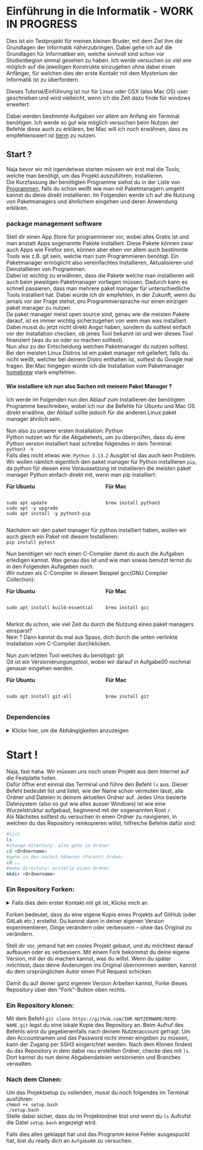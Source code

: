 # Einführung in die Informatik - WORK IN PROGRESS
Dies ist ein Testprojekt für meinen kleinen Bruder, mit dem Ziel ihm die Grundlagen der Informatik näherzubringen.
Dabei gehe ich auf die Grundlagen für Informatiker ein, welche sinnvoll sind schon vor Studienbeginn einmal gesehen zu haben.
Ich werde versuchen so viel wie möglich auf die jeweiligen Konstrukte einzugehen ohne dabei einen Anfänger, für welchen dies der erste Kontakt mit dem Mysterium der Informatik ist zu überfordern.

Dieses Tutorial/Einführung ist nur für Linux oder OSX (also Mac OS) user geschrieben und wird vielleicht, wenn ich die Zeit dazu finde für windows erweitert.

Dabei werden bestimmte Aufgaben vor allem am Anfang ein Terminal benötigen.
Ich werde so gut wie möglich versuchen beim Nutzen der Befehle diese auch zu erklären, bei Mac will ich noch erwähnen, dass es empfehlenswert ist [Iterm](https://iterm2.com/) zu nutzen.

## Start ?
Naja bevor wir mit irgendetwas starten müssen wir erst mal die Tools, welche man benötigt, um das Projekt auszuführen, installieren.\
Die Kurzfassung der benötigten Programme siehst du in der Liste von [Programmen](#dependencies), falls du schon weißt wie man mit Paketmanagern umgeht kannst du diese direkt installieren.
Im Folgenden werde ich auf die Nutzung von Paketmanagers und ähnlichem eingehen und deren Anwendung erklären.

### package management software
Stell dir einen App Store für programmierer vor, wobei alles Gratis ist und man anstatt Apps sogenannte Pakete installiert.
Diese Pakete können zwar auch Apps wie Firefox sein, können aber eben vor allem auch bestimmte Tools wie z.B. git sein, welche man zum Programmieren benötigt.
Ein Paketmanager ermöglicht also vereinfachtes Installieren, Aktualisieren und Deinstallieren von Programmen.\
Dabei ist wichtig zu erwähnen, dass die Pakete welche man installieren will auch beim jeweiligen Paketmanager vorliegen müssen.
Dadurch kann es schnell passieren, dass man mehrere paket manager für unterschiedliche Tools installiert hat.
Dabei würde ich dir empfehlen, in der Zukunft, wenn du jemals vor der Frage stehst, pro Programmiersprache nur einen einzigen paket manager zu nutzen.\
Da paket manager meist open source sind, genau wie die meisten Pakete darauf, ist es immer wichtig sicherzugehen von wem man was installiert.
Dabei musst du jetzt nicht direkt Angst haben, sondern du solltest einfach vor der Installation checken, ob jenes Tool bekannt ist und wer dieses Tool finanziert (was du so oder so machen solltest).\
Nun also zu der Entscheidung welchen Paketmanager du nutzen solltest.
Bei den meisten Linux Distros ist ein paket manager mit geliefert, falls du nicht weißt, welcher bei deinem Distro enthalten ist, solltest du Google mal fragen.
Bei Mac hingegen würde ich die Installation vom Paketmanager [homebrew](https://brew.sh/) stark empfehlen.

#### Wie installiere ich nun also Sachen mit meinem Paket Manager ?
Ich werde im Folgenden nun den Ablauf zum Installieren der benötigten Programme beschreiben, wobei ich nur die Befehle für Ubuntu und Mac OS direkt erwähne, der Ablauf sollte jedoch für die anderen Linux paket manager ähnlich sein.

Nun also zu unserer ersten Installation: Python\
Python nutzen wir für die Abgabetests, um zu überprüfen, dass du eine Python version installiert hast schreibe folgendes in dein Terminal:\
`python3 -V` \
Falls dies nicht etwas wie: `Python 3.13.2` Ausgibt ist das auch kein Problem.
Wir wollen nämlich eigentlich den paket manager für Python installieren `pip`, da python für diesen eine Voraussetzung ist installieren die meisten paket manager Python einfach direkt mit, wenn man pip installiert:
<div style="display: flex; gap: 20px;">
<div style="flex: 1;">
<strong>Für Ubuntu</strong>
<pre><code class="language-bash">
sudo apt update
sudo apt -y upgrade
sudo apt install -y python3-pip
</code></pre>
</div>
<div style="flex: 1;">
<strong>Für Mac</strong>
<pre><code class="language-bash">
brew install python3
</code></pre>
</div>
</div>

Nachdem wir den paket manager für python installiert haben, wollen wir auch gleich ein Paket mit diesem Installieren:\
`pip install pytest`

Nun benötigen wir noch einen C-Compiler damit du auch die Aufgaben erledigen kannst.
Was genau das ist und wie man sowas benutzt lernst du in den Folgenden Aufageben noch.\
Wir nutzen als C-Compiler in diesem Beispiel gcc(GNU Compiler Collection):
<div style="display: flex; gap: 20px;">
<div style="flex: 1;">
<strong>Für Ubuntu</strong>
<pre><code class="language-bash">
sudo apt install build-essential
</code></pre>
</div>
<div style="flex: 1;">
<strong>Für Mac</strong>
<pre><code class="language-bash">
brew install gcc
</code></pre>
</div>
</div>

Merkst du schon, wie viel Zeit du durch die Nutzung eines paket managers einsparst?\
Nein ? Dann kannst du mal aus Spass, dich durch die unten verlinkte Installation vom C-Compiler durchklicken.

Nun zum letzten Tool welches du benötigst: git\
Git ist ein Versionierungungstool, wobei wir darauf in Aufgabe00 nochmal genauer eingehen werden.
<div style="display: flex; gap: 20px;">
<div style="flex: 1;">
<strong>Für Ubuntu</strong>
<pre><code class="language-bash">
sudo apt install git-all
</code></pre>
</div>
<div style="flex: 1;">
<strong>Für Mac</strong>
<pre><code class="language-bash">
brew install git
</code></pre>
</div>
</div>


### Dependencies

<details>
<summary>Klicke hier, um die Abhängigkeiten anzuzeigen</summary>

- [python](https://www.python.org/downloads/)
  - [pytest](https://pypi.org/project/pytest/)
- [C compiler](https://gcc.gnu.org/install/)
- [git](https://git-scm.com/downloads)

---
</details>


# Start !
Naja, fast haha. Wir müssen uns noch unser Projekt aus dem Internet auf die Festplatte holen.\
Dafür öffne erst einmal das Terminal und führe den Befehl `ls` aus.
Dieser Befehl bedeutet list und listet, wie der Name schon vermuten lässt, alle Ordner und Dateien in deinem aktuellen Ordner auf.
Jedes Unix basierte Dateisystem (also so gut wie alles ausser Windows) ist wie eine Wurzelstruktur aufgebaut, beginnend mit der sogenannten Root `/`.\
Als Nächstes solltest du versuchen in einen Ordner zu navigieren, in welchen du das Repository reinkopieren willst, hilfreiche Befehle dafür sind:
```bash
#list
ls
#change directory: also gehe in Ordner
cd <Ordnername>
#gehe in den nächst höheren (Parent) Ordner
cd ..
#make directory: erstelle einen Ordner
mkdir <Ordnername>
```

### Ein Repository Forken:
<details>
<summary>Falls dies dein erster Kontakt mit git ist, Klicke mich an</summary>

Für dieses Projekt ist es am einfachsten sich ein Profil bei [Github](https://github.com/), falls du dies noch nicht getan hast.
Nun solltest du bei git im Terminal, einstellen welche Email und Name bei den Commits angegeben werden soll:
```
$ git config --global user.name "John Doe"
$ git config --global user.email johndoe@example.com
```

Als kleiner Tipp: richte dir SSH ein, sonst musst du jedes Mal dein Passwort angeben, wenn du etwas pushen willst.
Dafür solltest du erst einmal ein Tool welches ssh keys generieren kann wie openSSH installieren mit deinem Paketmanager.

<div style="display: flex; gap: 20px;">
<div style="flex: 1;">
<strong>Für Ubuntu</strong>
<pre><code class="language-bash">
sudo apt-get install openssh-client
</code></pre>
</div>
<div style="flex: 1;">
<strong>Für Mac</strong>
<pre><code class="language-bash">
brew install openssh
</code></pre>
</div>
</div>

Nun kannst du einen ssh-key in deinem Terminal generieren:
```
ssh-keygen -t ed25519 -C "your_email@example.com"
```
After generating just ls where your key is and print the file using `cat` into the terminal to then copy this key into ur settings from GitHub:
```
ls ~/.ssh/*.pub
cat ~/.ssh/id_ed25519.pub
```
---

</details>

Forken bedeutet, dass du eine eigene Kopie eines Projekts auf GitHub (oder GitLab etc.) erstellst.
Du kannst dann in deiner eigenen Version experimentieren, Dinge verändern oder verbessern – ohne das Original zu verändern.

Stell dir vor, jemand hat ein cooles Projekt gebaut, und du möchtest darauf aufbauen oder es verbessern.
Mit einem Fork bekommst du deine eigene Version, mit der du machen kannst, was du willst.
Wenn du später möchtest, dass deine Änderungen ins Original übernommen werden, kannst du dem ursprünglichen Autor einen Pull Request schicken.

Damit du auf deiner ganz eigenen Version Arbeiten kannst, Forke dieses Repository über den "Fork"-Button oben rechts. 

### Ein Repository klonen:
Mit dem Befehl ```git clone https://github.com/IHR-NUTZERNAME/REPO-NAME.git``` legst du eine lokale Kopie des Repository an.
Beim Aufruf des Befehls wirst du gegebenenfalls nach deinem Nutzeraccount gefragt.
Um den Accountnamen und das Password nicht immer eingeben zu müssen, kann der Zugang per SSH3 eingerichtet werden.
Nach dem Klonen findest du das Repository in dem dabei neu erstellten Ordner, checke dies mit `ls`.
Dort kannst du nun deine Abgabendateien versionieren und Branches verwalten.

### Nach dem Clonen:
Um das Projektsetup zu vollenden, musst du noch folgendes im Terminal ausführen:\
```chmod +x setup.bash```\
```./setup.bash```\
Stelle dabei sicher, dass du im Projektordner bist und wenn du `ls` Aufrufst die Datei `setup.bash` angezeigt wird.

Falls dies alles geklappt hat und das Programm keine Fehler ausgespuckt hat, bist du ready dich an `Aufgabe00` zu versuchen.
